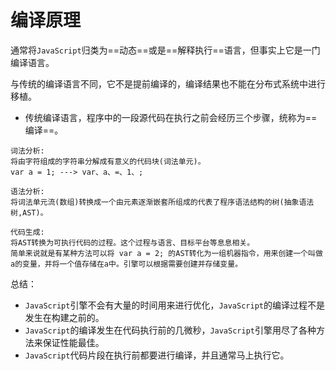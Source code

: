 # 编译原理

通常将`JavaScript`归类为==动态==或是==解释执行==语言，但事实上它是一门编译语言。

与传统的编译语言不同，它不是提前编译的，编译结果也不能在分布式系统中进行移植。

- 传统编译语言，程序中的一段源代码在执行之前会经历三个步骤，统称为==编译==。

```
词法分析:
将由字符组成的字符串分解成有意义的代码块(词法单元)。
var a = 1; ---> var、a、=、1、;
```

```
语法分析:
将词法单元流(数组)转换成一个由元素逐渐嵌套所组成的代表了程序语法结构的树(抽象语法树,AST)。
```

```
代码生成:
将AST转换为可执行代码的过程。这个过程与语言、目标平台等息息相关。
简单来说就是有某种方法可以将 var a = 2; 的AST转化为一组机器指令，用来创建一个叫做a的变量，并将一个值存储在a中。引擎可以根据需要创建并存储变量。
```

总结：

- `JavaScript`引擎不会有大量的时间用来进行优化，`JavaScript`的编译过程不是发生在构建之前的。
- `JavaScript`的编译发生在代码执行前的几微秒，`JavaScript`引擎用尽了各种方法来保证性能最佳。
- `JavaScript`代码片段在执行前都要进行编译，并且通常马上执行它。